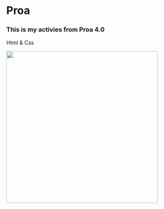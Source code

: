 # Proa
### This is my activies from Proa 4.0 <br>
<p> Html & Css</p>
<img height="400px" src="https://user-images.githubusercontent.com/79935555/130865475-9a9d1cb0-f235-421b-824b-3bc41da14938.jpg"/>


